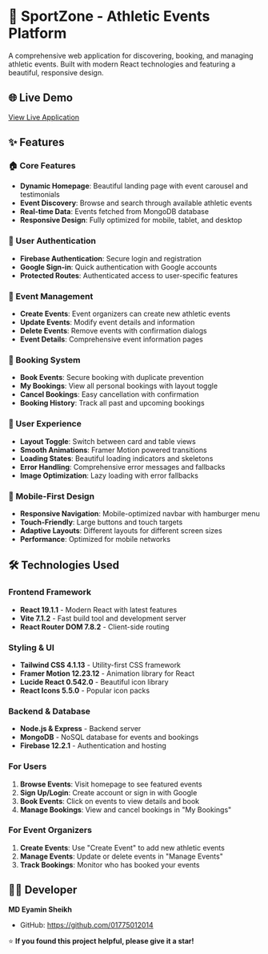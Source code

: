 # 🎯 SportZone - Athletic Events Platform

A comprehensive web application for discovering, booking, and managing athletic events. Built with modern React technologies and featuring a beautiful, responsive design.

## 🌐 Live Demo

[View Live Application](https://sport-zone-survar.vercel.app/)

## ✨ Features

### 🏠 Core Features
- **Dynamic Homepage**: Beautiful landing page with event carousel and testimonials
- **Event Discovery**: Browse and search through available athletic events
- **Real-time Data**: Events fetched from MongoDB database
- **Responsive Design**: Fully optimized for mobile, tablet, and desktop

### 👤 User Authentication
- **Firebase Authentication**: Secure login and registration
- **Google Sign-in**: Quick authentication with Google accounts
- **Protected Routes**: Authenticated access to user-specific features

### 📅 Event Management
- **Create Events**: Event organizers can create new athletic events
- **Update Events**: Modify event details and information
- **Delete Events**: Remove events with confirmation dialogs
- **Event Details**: Comprehensive event information pages

### 🎫 Booking System
- **Book Events**: Secure booking with duplicate prevention
- **My Bookings**: View all personal bookings with layout toggle
- **Cancel Bookings**: Easy cancellation with confirmation
- **Booking History**: Track all past and upcoming bookings

### 🎨 User Experience
- **Layout Toggle**: Switch between card and table views
- **Smooth Animations**: Framer Motion powered transitions
- **Loading States**: Beautiful loading indicators and skeletons
- **Error Handling**: Comprehensive error messages and fallbacks
- **Image Optimization**: Lazy loading with error fallbacks

### 📱 Mobile-First Design
- **Responsive Navigation**: Mobile-optimized navbar with hamburger menu
- **Touch-Friendly**: Large buttons and touch targets
- **Adaptive Layouts**: Different layouts for different screen sizes
- **Performance**: Optimized for mobile networks

## 🛠️ Technologies Used

### Frontend Framework
- **React 19.1.1** - Modern React with latest features
- **Vite 7.1.2** - Fast build tool and development server
- **React Router DOM 7.8.2** - Client-side routing

### Styling & UI
- **Tailwind CSS 4.1.13** - Utility-first CSS framework
- **Framer Motion 12.23.12** - Animation library for React
- **Lucide React 0.542.0** - Beautiful icon library
- **React Icons 5.5.0** - Popular icon packs

### Backend & Database
- **Node.js & Express** - Backend server
- **MongoDB** - NoSQL database for events and bookings
- **Firebase 12.2.1** - Authentication and hosting



### For Users
1. **Browse Events**: Visit homepage to see featured events
2. **Sign Up/Login**: Create account or sign in with Google
3. **Book Events**: Click on events to view details and book
4. **Manage Bookings**: View and cancel bookings in "My Bookings"

### For Event Organizers
1. **Create Events**: Use "Create Event" to add new athletic events
2. **Manage Events**: Update or delete events in "Manage Events"
3. **Track Bookings**: Monitor who has booked your events



## 👨‍💻 Developer

**MD Eyamin Sheikh**
- GitHub: https://github.com/01775012014



⭐ **If you found this project helpful, please give it a star!**
